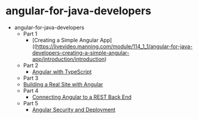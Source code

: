 # angular-for-java-developers

- angular-for-java-developers
  - Part 1
    - [Creating a Simple Angular App]((https://livevideo.manning.com/module/114_1_1/angular-for-java-developers-creating-a-simple-angular-app/introduction/introduction)
  - Part 2
    - [Angular with TypeScript](https://www.manning.com/livevideo/angular-for-java-developers-typescript)
  - Part 3
   - [Building a Real Site with Angular](https://www.manning.com/livevideo/angular-for-java-developers-building-a-real-site)
  - Part 4
    - [Connecting Angular to a REST Back End](https://www.manning.com/livevideo/angular-for-java-developers-connecting-to-a-rest-back-end)
  - Part 5
    - [Angular Security and Deployment](https://www.manning.com/livevideo/angular-for-java-developers-security-and-deployment)


